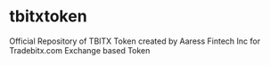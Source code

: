 # tbitxtoken
Official Repository of TBITX Token created by Aaress Fintech Inc for Tradebitx.com Exchange based Token
